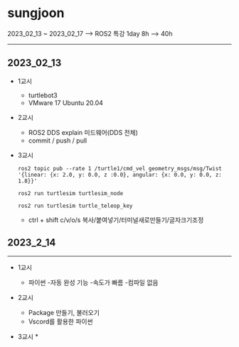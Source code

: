 # sungjoon
2023_02_13 ~ 2023_02_17 --> ROS2 특강
1day 8h --> 40h

---

## 2023_02_13


* 1교시
  * turtlebot3
  * VMware 17 Ubuntu 20.04

* 2교시
  * ROS2 DDS explain 미드웨어(DDS 전체)
  * commit / push / pull

* 3교시

  ```shell
  ros2 topic pub --rate 1 /turtle1/cmd_vel geometry_msgs/msg/Twist '{linear: {x: 2.0, y: 0.0, z :0.0}, angular: {x: 0.0, y: 0.0, z: 1.8}}'

  ros2 run turtlesim turtlesim_node

  ros2 run turtlesim turtle_teleop_key

  ```

  * ctrl + shift c/v/o/s 복사/붙여넣기/터미널새로만들기/글자크기조정

## 2023_2_14

- - -

* 1교시
  * 파이썬
   -자동 완성 기능
   -속도가 빠름
   -컴파일 없음

* 2교시
  * Package 만들기, 불러오기
  * Vscord를 활용한 파이썬

* 3교시
  *
